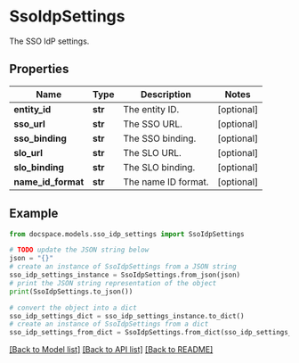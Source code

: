 # SsoIdpSettings

The SSO IdP settings.

## Properties

Name | Type | Description | Notes
------------ | ------------- | ------------- | -------------
**entity_id** | **str** | The entity ID. | [optional] 
**sso_url** | **str** | The SSO URL. | [optional] 
**sso_binding** | **str** | The SSO binding. | [optional] 
**slo_url** | **str** | The SLO URL. | [optional] 
**slo_binding** | **str** | The SLO binding. | [optional] 
**name_id_format** | **str** | The name ID format. | [optional] 

## Example

```python
from docspace.models.sso_idp_settings import SsoIdpSettings

# TODO update the JSON string below
json = "{}"
# create an instance of SsoIdpSettings from a JSON string
sso_idp_settings_instance = SsoIdpSettings.from_json(json)
# print the JSON string representation of the object
print(SsoIdpSettings.to_json())

# convert the object into a dict
sso_idp_settings_dict = sso_idp_settings_instance.to_dict()
# create an instance of SsoIdpSettings from a dict
sso_idp_settings_from_dict = SsoIdpSettings.from_dict(sso_idp_settings_dict)
```
[[Back to Model list]](../README.md#documentation-for-models) [[Back to API list]](../README.md#documentation-for-api-endpoints) [[Back to README]](../README.md)


